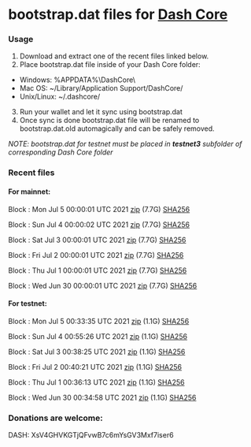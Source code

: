 # bootstrap.dat files for [Dash Core](https://github.com/dashpay/dash)

### Usage

1. Download and extract one of the recent files linked below.
2. Place bootstrap.dat file inside of your Dash Core folder:
 - Windows: %APPDATA%\DashCore\
 - Mac OS: ~/Library/Application Support/DashCore/
 - Unix/Linux: ~/.dashcore/
3. Run your wallet and let it sync using bootstrap.dat
4. Once sync is done bootstrap.dat file will be renamed to bootstrap.dat.old automagically and can be safely removed.

_NOTE: bootstrap.dat for testnet must be placed in **testnet3** subfolder of corresponding Dash Core folder_

### Recent files

#### For mainnet:

Block [](https://insight.dash.org/insight/block/): Mon Jul  5 00:00:01 UTC 2021 [zip](https://dash-bootstrap.ams3.digitaloceanspaces.com/mainnet/2021-07-05/bootstrap.dat.zip) (7.7G) [SHA256](https://dash-bootstrap.ams3.digitaloceanspaces.com/mainnet/2021-07-05/sha256.txt)

Block [](https://insight.dash.org/insight/block/): Sun Jul  4 00:00:02 UTC 2021 [zip](https://dash-bootstrap.ams3.digitaloceanspaces.com/mainnet/2021-07-04/bootstrap.dat.zip) (7.7G) [SHA256](https://dash-bootstrap.ams3.digitaloceanspaces.com/mainnet/2021-07-04/sha256.txt)

Block [](https://insight.dash.org/insight/block/): Sat Jul  3 00:00:01 UTC 2021 [zip](https://dash-bootstrap.ams3.digitaloceanspaces.com/mainnet/2021-07-03/bootstrap.dat.zip) (7.7G) [SHA256](https://dash-bootstrap.ams3.digitaloceanspaces.com/mainnet/2021-07-03/sha256.txt)

Block [](https://insight.dash.org/insight/block/): Fri Jul  2 00:00:01 UTC 2021 [zip](https://dash-bootstrap.ams3.digitaloceanspaces.com/mainnet/2021-07-02/bootstrap.dat.zip) (7.7G) [SHA256](https://dash-bootstrap.ams3.digitaloceanspaces.com/mainnet/2021-07-02/sha256.txt)

Block [](https://insight.dash.org/insight/block/): Thu Jul  1 00:00:01 UTC 2021 [zip](https://dash-bootstrap.ams3.digitaloceanspaces.com/mainnet/2021-07-01/bootstrap.dat.zip) (7.7G) [SHA256](https://dash-bootstrap.ams3.digitaloceanspaces.com/mainnet/2021-07-01/sha256.txt)

Block [](https://insight.dash.org/insight/block/): Wed Jun 30 00:00:01 UTC 2021 [zip](https://dash-bootstrap.ams3.digitaloceanspaces.com/mainnet/2021-06-30/bootstrap.dat.zip) (7.7G) [SHA256](https://dash-bootstrap.ams3.digitaloceanspaces.com/mainnet/2021-06-30/sha256.txt)


#### For testnet:

Block [](https://testnet-insight.dashevo.org/insight/block/): Mon Jul  5 00:33:35 UTC 2021 [zip](https://dash-bootstrap.ams3.digitaloceanspaces.com/testnet/2021-07-05/bootstrap.dat.zip) (1.1G) [SHA256](https://dash-bootstrap.ams3.digitaloceanspaces.com/testnet/2021-07-05/sha256.txt)

Block [](https://testnet-insight.dashevo.org/insight/block/): Sun Jul  4 00:55:26 UTC 2021 [zip](https://dash-bootstrap.ams3.digitaloceanspaces.com/testnet/2021-07-04/bootstrap.dat.zip) (1.1G) [SHA256](https://dash-bootstrap.ams3.digitaloceanspaces.com/testnet/2021-07-04/sha256.txt)

Block [](https://testnet-insight.dashevo.org/insight/block/): Sat Jul  3 00:38:25 UTC 2021 [zip](https://dash-bootstrap.ams3.digitaloceanspaces.com/testnet/2021-07-03/bootstrap.dat.zip) (1.1G) [SHA256](https://dash-bootstrap.ams3.digitaloceanspaces.com/testnet/2021-07-03/sha256.txt)

Block [](https://testnet-insight.dashevo.org/insight/block/): Fri Jul  2 00:40:21 UTC 2021 [zip](https://dash-bootstrap.ams3.digitaloceanspaces.com/testnet/2021-07-02/bootstrap.dat.zip) (1.1G) [SHA256](https://dash-bootstrap.ams3.digitaloceanspaces.com/testnet/2021-07-02/sha256.txt)

Block [](https://testnet-insight.dashevo.org/insight/block/): Thu Jul  1 00:36:13 UTC 2021 [zip](https://dash-bootstrap.ams3.digitaloceanspaces.com/testnet/2021-07-01/bootstrap.dat.zip) (1.1G) [SHA256](https://dash-bootstrap.ams3.digitaloceanspaces.com/testnet/2021-07-01/sha256.txt)

Block [](https://testnet-insight.dashevo.org/insight/block/): Wed Jun 30 00:34:58 UTC 2021 [zip](https://dash-bootstrap.ams3.digitaloceanspaces.com/testnet/2021-06-30/bootstrap.dat.zip) (1.1G) [SHA256](https://dash-bootstrap.ams3.digitaloceanspaces.com/testnet/2021-06-30/sha256.txt)


### Donations are welcome:

DASH: XsV4GHVKGTjQFvwB7c6mYsGV3Mxf7iser6
